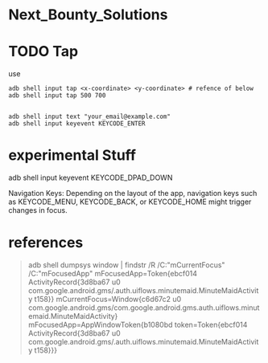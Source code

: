 # Next_Bounty_Solutions
# TODO Tap
use 
```
adb shell input tap <x-coordinate> <y-coordinate> # refence of below
adb shell input tap 500 700


adb shell input text "your_email@example.com"
adb shell input keyevent KEYCODE_ENTER

```

# experimental Stuff
adb shell input keyevent KEYCODE_DPAD_DOWN

Navigation Keys: Depending on the layout of the app, navigation keys such as KEYCODE_MENU, KEYCODE_BACK, or KEYCODE_HOME might trigger changes in focus.

# references

>adb shell dumpsys window | findstr /R /C:"mCurrentFocus" /C:"mFocusedApp"
    mFocusedApp=Token{ebcf014 ActivityRecord{3d8ba67 u0 com.google.android.gms/.auth.uiflows.minutemaid.MinuteMaidActivity t158}}
  mCurrentFocus=Window{c6d67c2 u0 com.google.android.gms/com.google.android.gms.auth.uiflows.minutemaid.MinuteMaidActivity}
  mFocusedApp=AppWindowToken{b1080bd token=Token{ebcf014 ActivityRecord{3d8ba67 u0 com.google.android.gms/.auth.uiflows.minutemaid.MinuteMaidActivity t158}}}
